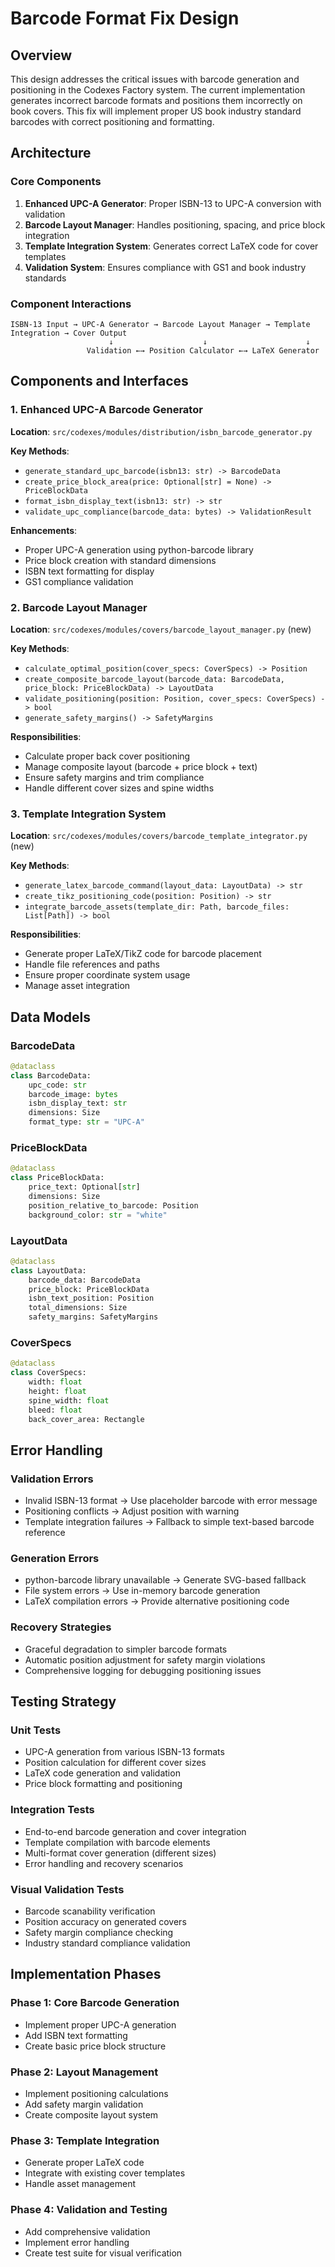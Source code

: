 # Barcode Format Fix Design

## Overview

This design addresses the critical issues with barcode generation and positioning in the Codexes Factory system. The current implementation generates incorrect barcode formats and positions them incorrectly on book covers. This fix will implement proper US book industry standard barcodes with correct positioning and formatting.

## Architecture

### Core Components

1. **Enhanced UPC-A Generator**: Proper ISBN-13 to UPC-A conversion with validation
2. **Barcode Layout Manager**: Handles positioning, spacing, and price block integration
3. **Template Integration System**: Generates correct LaTeX code for cover templates
4. **Validation System**: Ensures compliance with GS1 and book industry standards

### Component Interactions

```
ISBN-13 Input → UPC-A Generator → Barcode Layout Manager → Template Integration → Cover Output
                      ↓                    ↓                      ↓
                 Validation ←→ Position Calculator ←→ LaTeX Generator
```

## Components and Interfaces

### 1. Enhanced UPC-A Barcode Generator

**Location**: `src/codexes/modules/distribution/isbn_barcode_generator.py`

**Key Methods**:
- `generate_standard_upc_barcode(isbn13: str) -> BarcodeData`
- `create_price_block_area(price: Optional[str] = None) -> PriceBlockData`
- `format_isbn_display_text(isbn13: str) -> str`
- `validate_upc_compliance(barcode_data: bytes) -> ValidationResult`

**Enhancements**:
- Proper UPC-A generation using python-barcode library
- Price block creation with standard dimensions
- ISBN text formatting for display
- GS1 compliance validation

### 2. Barcode Layout Manager

**Location**: `src/codexes/modules/covers/barcode_layout_manager.py` (new)

**Key Methods**:
- `calculate_optimal_position(cover_specs: CoverSpecs) -> Position`
- `create_composite_barcode_layout(barcode_data: BarcodeData, price_block: PriceBlockData) -> LayoutData`
- `validate_positioning(position: Position, cover_specs: CoverSpecs) -> bool`
- `generate_safety_margins() -> SafetyMargins`

**Responsibilities**:
- Calculate proper back cover positioning
- Manage composite layout (barcode + price block + text)
- Ensure safety margins and trim compliance
- Handle different cover sizes and spine widths

### 3. Template Integration System

**Location**: `src/codexes/modules/covers/barcode_template_integrator.py` (new)

**Key Methods**:
- `generate_latex_barcode_command(layout_data: LayoutData) -> str`
- `create_tikz_positioning_code(position: Position) -> str`
- `integrate_barcode_assets(template_dir: Path, barcode_files: List[Path]) -> bool`

**Responsibilities**:
- Generate proper LaTeX/TikZ code for barcode placement
- Handle file references and paths
- Ensure proper coordinate system usage
- Manage asset integration

## Data Models

### BarcodeData
```python
@dataclass
class BarcodeData:
    upc_code: str
    barcode_image: bytes
    isbn_display_text: str
    dimensions: Size
    format_type: str = "UPC-A"
```

### PriceBlockData
```python
@dataclass
class PriceBlockData:
    price_text: Optional[str]
    dimensions: Size
    position_relative_to_barcode: Position
    background_color: str = "white"
```

### LayoutData
```python
@dataclass
class LayoutData:
    barcode_data: BarcodeData
    price_block: PriceBlockData
    isbn_text_position: Position
    total_dimensions: Size
    safety_margins: SafetyMargins
```

### CoverSpecs
```python
@dataclass
class CoverSpecs:
    width: float
    height: float
    spine_width: float
    bleed: float
    back_cover_area: Rectangle
```

## Error Handling

### Validation Errors
- Invalid ISBN-13 format → Use placeholder barcode with error message
- Positioning conflicts → Adjust position with warning
- Template integration failures → Fallback to simple text-based barcode reference

### Generation Errors
- python-barcode library unavailable → Generate SVG-based fallback
- File system errors → Use in-memory barcode generation
- LaTeX compilation errors → Provide alternative positioning code

### Recovery Strategies
- Graceful degradation to simpler barcode formats
- Automatic position adjustment for safety margin violations
- Comprehensive logging for debugging positioning issues

## Testing Strategy

### Unit Tests
- UPC-A generation from various ISBN-13 formats
- Position calculation for different cover sizes
- LaTeX code generation and validation
- Price block formatting and positioning

### Integration Tests
- End-to-end barcode generation and cover integration
- Template compilation with barcode elements
- Multi-format cover generation (different sizes)
- Error handling and recovery scenarios

### Visual Validation Tests
- Barcode scanability verification
- Position accuracy on generated covers
- Safety margin compliance checking
- Industry standard compliance validation

## Implementation Phases

### Phase 1: Core Barcode Generation
- Implement proper UPC-A generation
- Add ISBN text formatting
- Create basic price block structure

### Phase 2: Layout Management
- Implement positioning calculations
- Add safety margin validation
- Create composite layout system

### Phase 3: Template Integration
- Generate proper LaTeX code
- Integrate with existing cover templates
- Handle asset management

### Phase 4: Validation and Testing
- Add comprehensive validation
- Implement error handling
- Create test suite for visual verification